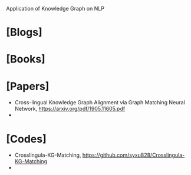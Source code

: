 Application of Knowledge Graph on NLP

# [Blogs]

# [Books]

# [Papers]
+ Cross-lingual Knowledge Graph Alignment via Graph Matching Neural Network, https://arxiv.org/pdf/1905.11605.pdf
+ 

# [Codes]
+ Crosslingula-KG-Matching, https://github.com/syxu828/Crosslingula-KG-Matching
+ 
